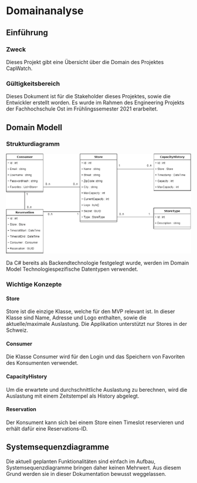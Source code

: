 # Domainanalyse

## Einführung

### Zweck

Dieses Projekt gibt eine Übersicht über die Domain des Projektes CapWatch.

### Gültigkeitsbereich

Dieses Dokument ist für die Stakeholder dieses Projektes, sowie die Entwickler erstellt worden. Es wurde im Rahmen des Engineering Projekts der Fachhochschule Ost im Frühlingssemester 2021 erarbeitet.

## Domain Modell

### Strukturdiagramm

![domain-model](../../images/domain-model.png)

Da C# bereits als Backendtechnologie festgelegt wurde, werden im Domain Model Technologiespezifische Datentypen verwendet.

### Wichtige Konzepte

#### Store

Store ist die einzige Klasse, welche für den MVP relevant ist. In dieser Klasse sind Name, Adresse und Logo enthalten, sowie die aktuelle/maximale Auslastung. Die Applikation unterstützt nur Stores in der Schweiz.

#### Consumer

Die Klasse Consumer wird für den Login und das Speichern von Favoriten des Konsumenten verwendet.

#### CapacityHistory

Um die erwartete und durchschnittliche Auslastung zu berechnen, wird die Auslastung mit einem Zeitstempel als History abgelegt.

#### Reservation

Der Konsument kann sich bei einem Store einen Timeslot reservieren und erhält dafür eine Reservations-ID.

## Systemsequenzdiagramme

Die aktuell geplanten Funktionalitäten sind einfach im Aufbau, Systemsequenzdiagramme bringen daher keinen Mehrwert. Aus diesem Grund werden sie in dieser Dokumentation bewusst weggelassen.

